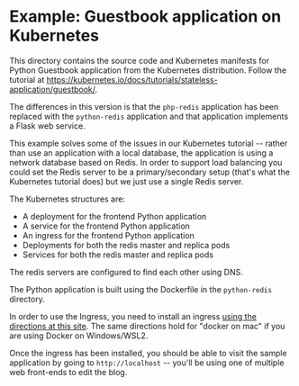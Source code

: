 # Example: Guestbook application on Kubernetes

This directory contains the source code and Kubernetes manifests for Python
Guestbook application from the Kubernetes distribution. Follow the tutorial at https://kubernetes.io/docs/tutorials/stateless-application/guestbook/.

The differences in this version is that the `php-redis` application has been replaced with the `python-redis` application and that application implements a Flask web service.

This example solves some of the issues in our Kubernetes tutorial -- rather than use an application with a local database, the application is using a network database based on Redis. In order to support load balancing you could set the Redis server to be a primary/secondary setup (that's what the Kubernetes tutorial does) but we just use a single Redis server.

The Kubernetes structures are:
* A deployment for the frontend Python application
* A service for the frontend Python application
* An ingress for the frontend Python application
* Deployments for both the redis master and replica pods
* Services for both the redis master and replica pods

The redis servers are configured to find each other using DNS.

The Python application is built using the Dockerfile in the `python-redis` directory.

In order to use the Ingress, you need to install an ingress [using the directions at this site](https://kubernetes.github.io/ingress-nginx/deploy/#docker-for-mac). The same directions hold for "docker on mac" if you are using Docker on Windows/WSL2.

Once the ingress has been installed, you should be able to visit the sample application by going to `http://localhost` -- you'll be using one of multiple web front-ends to edit the blog.